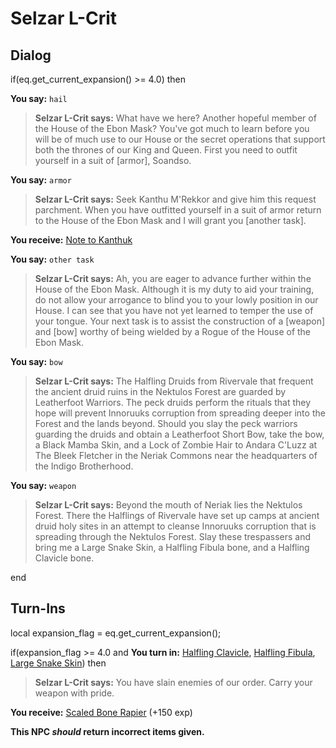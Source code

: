 # Selzar L-Crit


## Dialog

if(eq.get_current_expansion() >= 4.0) then


**You say:** `hail`




>**Selzar L-Crit says:** What have we here? Another hopeful member of the House of the Ebon Mask? You've got much to learn before you will be of much use to our House or the secret operations that support both the thrones of our King and Queen. First you need to outfit yourself in a suit of [armor], Soandso.


**You say:** `armor`




>**Selzar L-Crit says:** Seek Kanthu M'Rekkor and give him this request parchment. When you have outfitted yourself in a suit of armor return to the House of the Ebon Mask and I will grant you [another task].



**You receive:**  [Note to Kanthuk](/item/2416)


**You say:** `other task`




>**Selzar L-Crit says:** Ah, you are eager to advance further within the House of the Ebon Mask. Although it is my duty to aid your training, do not allow your arrogance to blind you to your lowly position in our House. I can see that you have not yet learned to temper the use of your tongue. Your next task is to assist the construction of a [weapon] and [bow] worthy of being wielded by a Rogue of the House of the Ebon Mask.


**You say:** `bow`




>**Selzar L-Crit says:** The Halfling Druids from Rivervale that frequent the ancient druid ruins in the Nektulos Forest are guarded by Leatherfoot Warriors. The peck druids perform the rituals that they hope will prevent Innoruuks corruption from spreading deeper into the Forest and the lands beyond. Should you slay the peck warriors guarding the druids and obtain a Leatherfoot Short Bow, take the bow, a Black Mamba Skin, and a Lock of Zombie Hair to Andara C'Luzz at The Bleek Fletcher in the Neriak Commons near the headquarters of the Indigo Brotherhood.


**You say:** `weapon`




>**Selzar L-Crit says:** Beyond the mouth of Neriak lies the Nektulos Forest. There the Halflings of Rivervale have set up camps at ancient druid holy sites in an attempt to cleanse Innoruuks corruption that is spreading through the Nektulos Forest. Slay these trespassers and bring me a Large Snake Skin, a Halfling Fibula bone, and a Halfling Clavicle bone.

end

## Turn-Ins



local expansion_flag = eq.get_current_expansion();

if(expansion_flag >= 4.0 and  **You turn in:** [Halfling Clavicle](/item/19578), [Halfling Fibula](/item/19577), [Large Snake Skin](/item/13060)) then


>**Selzar L-Crit says:** You have slain enemies of our order. Carry your weapon with pride.


 **You receive:**  [Scaled Bone Rapier](/item/19608) (+150 exp)

**This NPC *should* return incorrect items given.**





